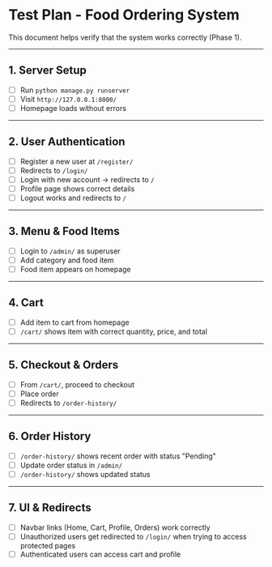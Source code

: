 # Test Plan - Food Ordering System

This document helps verify that the system works correctly (Phase 1).

---

## 1. Server Setup
- [ ] Run `python manage.py runserver`
- [ ] Visit `http://127.0.0.1:8000/`
- [ ] Homepage loads without errors

---

## 2. User Authentication
- [ ] Register a new user at `/register/`
- [ ] Redirects to `/login/`
- [ ] Login with new account → redirects to `/`
- [ ] Profile page shows correct details
- [ ] Logout works and redirects to `/`

---

## 3. Menu & Food Items
- [ ] Login to `/admin/` as superuser
- [ ] Add category and food item
- [ ] Food item appears on homepage

---

## 4. Cart
- [ ] Add item to cart from homepage
- [ ] `/cart/` shows item with correct quantity, price, and total

---

## 5. Checkout & Orders
- [ ] From `/cart/`, proceed to checkout
- [ ] Place order
- [ ] Redirects to `/order-history/`

---

## 6. Order History
- [ ] `/order-history/` shows recent order with status "Pending"
- [ ] Update order status in `/admin/`
- [ ] `/order-history/` shows updated status

---

## 7. UI & Redirects
- [ ] Navbar links (Home, Cart, Profile, Orders) work correctly
- [ ] Unauthorized users get redirected to `/login/` when trying to access protected pages
- [ ] Authenticated users can access cart and profile
